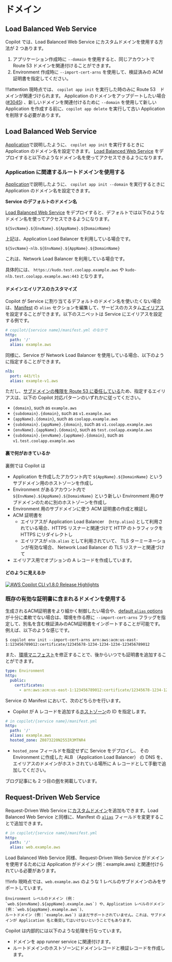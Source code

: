 # ドメイン

## Load Balanced Web Service
Copilot では、Load Balanced Web Service にカスタムドメインを使用する方法が 2 つあります。

1. アプリケーション作成時に `--domain` を使用すると、同じアカウントで Route 53 ドメインを関連付けることができます。
2. Environment 作成時に `--import-cert-arns` を使用して、検証済みの ACM 証明書を指定してください。

!!!attention
    現時点では、 `copilot app init` を実行した時のみに Route 53　ドメインが関連づけられます。
    Application のドメインをアップデートしたい場合 ([#3045](https://github.com/aws/copilot-cli/issues/3045)) 、新しいドメインを関連付けるために `--domain` を使用して新しい Application を作成する前に、`copilot app delete` を実行して古い Application を削除する必要があります。

## Load Balanced Web Service
[Application](../concepts/applications.ja.md#追加のアプリケーション設定)で説明したように、 `copilot app init` を実行するときに Application のドメイン名を設定できます。 [Load Balanced Web Service](../concepts/services.ja.md#load-balanced-web-service) をデプロイすると以下のようなドメイン名を使ってアクセスできるようになります。



### Application に関連するルートドメインを使用する

[Application](../concepts/applications.ja.md#追加のアプリケーション設定)で説明したように、 `copilot app init --domain` を実行するときに Application のドメイン名を設定できます。

**Service のデフォルトのドメイン名**

[Load Balanced Web Service](../concepts/services.ja.md#load-balanced-web-service) をデプロイすると、デフォルトでは以下のようなドメイン名を使ってアクセスできるようになります。
```
${SvcName}.${EnvName}.${AppName}.${DomainName}
```

上記は、Application Load Balancer を利用している場合です。

```
${SvcName}-nlb.${EnvName}.${AppName}.${DomainName}
```

これは、Network Load Balancer を利用している場合です。

具体的には、 `https://kudo.test.coolapp.example.aws` や `kudo-nlb.test.coolapp.example.aws:443` となります。

#### ドメインエイリアスのカスタマイズ

Copilot が Service に割り当てるデフォルトのドメイン名を使いたくない場合は、[Manifest](../manifest/overview.ja.md) の `alias` セクションを編集して、サービスのカスタム[エイリアス](https://docs.aws.amazon.com/ja_jp/Route53/latest/DeveloperGuide/resource-record-sets-choosing-alias-non-alias.html)を設定することができます。以下のスニペットは Service にエイリアスを設定する例です。

``` yaml
# copilot/{service name}/manifest.yml のなかで
http:
  path: '/'
  alias: example.aws
```

同様に、Service が Network Load Balancer を使用している場合、以下のように指定することができます。
```yaml
nlb:
  port: 443/tls
  alias: example-v1.aws
```

ただし、[サブドメインの権限を Route 53 に委任している](https://docs.aws.amazon.com/ja_jp/Route53/latest/DeveloperGuide/CreatingNewSubdomain.html#UpdateDNSParentDomain)ため、指定するエイリアスは、以下の Copilot 対応パターンのいずれかに従ってください。

- `{domain}`, such as `example.aws`
- `{subdomain}.{domain}`, such as `v1.example.aws`
- `{appName}.{domain}`, such as `coolapp.example.aws`
- `{subdomain}.{appName}.{domain}`, such as `v1.coolapp.example.aws`
- `{envName}.{appName}.{domain}`, such as `test.coolapp.example.aws`
- `{subdomain}.{envName}.{appName}.{domain}`, such as `v1.test.coolapp.example.aws`

#### 裏で何がおきているか

裏側では Copilot は

* Application を作成したアカウント内で `${AppName}.${DomainName}` というサブドメイン用のホストゾーンを作成し
* Environment があるアカウント内で `${EnvName}.${AppName}.${DomainName}` という新しい Environment 用のサブドメインのために別のホストゾーンを作成し
* Environment 用のサブドメインに使う ACM 証明書の作成と検証し
* ACM 証明書を
    - エイリアスが Application Load Balancer　(`http.alias`) として利用されている場合、HTTPS リスナーと関連づけて HTTP のトラフィックを HTTPS にリダイレクトし
    - エイリアスが `nlb.alias` として利用されていて、 TLS ターミーネーションが有効な場合、 Network Load Balancer の TLS リスナーと関連づけて
* エイリアス用でオプションの A レコードを作成しています。

#### どのように見えるか

[![AWS Copilot CLI v1.8.0 Release Highlights](https://img.youtube.com/vi/Oyr-n59mVjI/0.jpg)](https://www.youtube.com/embed/Oyr-n59mVjI)

### 既存の有効な証明書に含まれるドメインを使用する

生成されるACM証明書をより細かく制御したい場合や、[default `alias` options](#customized-domain-alias) が十分に柔軟でない場合は、環境を作る際に `--import-cert-arns` フラッグを指定して、別名を含む検証済みのACM証明書をインポートすることが可能です。例えば、以下のような感じです。

```console
$ copilot env init --import-cert-arns arn:aws:acm:us-east-1:123456789012:certificate/12345678-1234-1234-1234-123456789012
```

また、[環境マニフェスト](../manifest/environment.en.md)を修正することで、後からいつでも証明書を追加することができます。

```yaml
type: Environment
http:
  public:
    certificates:
      - arn:aws:acm:us-east-1:123456789012:certificate/12345678-1234-1234-1234-123456789012
```

Service の Manifest において、次のどちらかを行います。

- Copilot が A レコードを追加する[ホストゾーン](../manifest/lb-web-service.ja.md#http-hosted-zone)の ID を指定します。
``` yaml
# in copilot/{service name}/manifest.yml
http:
  path: '/'
  alias: example.aws
  hosted_zone: Z0873220N255IR3MTNR4
```
- `hosted_zone` フィールドを指定せずに Service をデプロイし、 その Environment に作成した ALB （Application Load Balancer） の DNS を、エイリアスのドメインがホストされている場所に A レコードとして手動で追加してください。

ブログ記事にも 2 つ目の[例](../../blogs/release-v118.ja.md#certificate-import)を掲載しています。

## Request-Driven Web Service
Request-Driven Web Service に[カスタムドメイン](https://docs.aws.amazon.com/ja_jp/apprunner/latest/dg/manage-custom-domains.html)を追加もできます。Load Balanced Web Service と同様に、Manifest の [`alias`](../manifest/rd-web-service.ja.md#http-alias) フィールドを変更することで追加できます。
```yaml
# in copilot/{service name}/manifest.yml
http:
  path: '/'
  alias: web.example.aws
```

Load Balanced Web Service 同様、Request-Driven Web Service がドメインを使用するためには Application がドメイン (例：example.aws) と関連付けられている必要があります。

!!!info
    現時点では、`web.example.aws` のような 1 レベルのサブドメインのみをサポートしています。

    Environment レベルのドメイン (例：`web.${envName}.${appName}.example.aws`) や、Application レベルのドメイン (例：`web.${appName}.example.aws`)、
    ルートドメイン (例：`example.aws`) はまだサポートされていません。これは、サブドメインが Application 名と衝突してはいけないということでもあります。

Copilot は内部的には以下のような処理を行なっています。

* ドメインを app runner service に関連付けます。
* ルートドメインのホストゾーンにドメインレコードと検証レコードを作成します。
